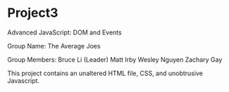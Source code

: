 # Project3

Advanced JavaScript: DOM and Events

Group Name: The Average Joes

Group Members:
Bruce Li (Leader)
Matt Irby
Wesley Nguyen
Zachary Gay

This project contains an unaltered HTML file, CSS, and unobtrusive Javascript.
